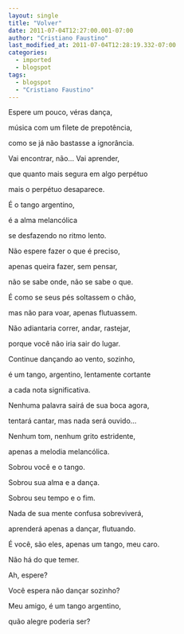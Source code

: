 ```yaml
---
layout: single
title: "Volver"
date: 2011-07-04T12:27:00.001-07:00
author: "Cristiano Faustino"
last_modified_at: 2011-07-04T12:28:19.332-07:00
categories:
  - imported
  - blogspot
tags:
  - blogspot
  - "Cristiano Faustino"
---
```


Espere um pouco, véras dança,



música com um filete de prepotência,



como se já não bastasse a ignorância.



Vai encontrar, não... Vai aprender,



que quanto mais segura em algo perpétuo



mais o perpétuo desaparece.



É o tango argentino,



é a alma melancólica



se desfazendo no ritmo lento.



Não espere fazer o que é preciso,



apenas queira fazer, sem pensar, 



não se sabe onde, não se sabe o que.



É como se seus pés soltassem o chão,



mas não para voar, apenas flutuassem.



Não adiantaria correr, andar, rastejar,



porque você não iria sair do lugar.



Continue dançando ao vento, sozinho,



é um tango, argentino, lentamente cortante



a cada nota significativa.



Nenhuma palavra sairá de sua boca agora,



tentará cantar, mas nada será ouvido...



Nenhum tom, nenhum grito estridente,



apenas a melodia melancólica.



Sobrou você e o tango.



Sobrou sua alma e a dança.



Sobrou seu tempo e o fim.



Nada de sua mente confusa sobreviverá,



aprenderá apenas a dançar, flutuando.



É você, são eles, apenas um tango, meu caro.



Não há do que temer.







Ah, espere?



Você espera não dançar sozinho?



Meu amigo, é um tango argentino,



quão alegre poderia ser?
